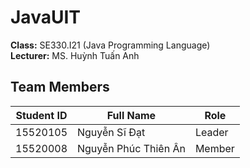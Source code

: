 # JavaUIT

**Class:** SE330.I21 (Java Programming Language)  
**Lecturer:** MS. Huỳnh Tuấn Anh 

## Team Members

|Student ID  |Full Name               |Role     |
|------------|------------------------|---------|
|15520105    |Nguyễn Sĩ Đạt           |Leader   |
|15520008    |Nguyễn Phúc Thiên Ân    |Member   |
